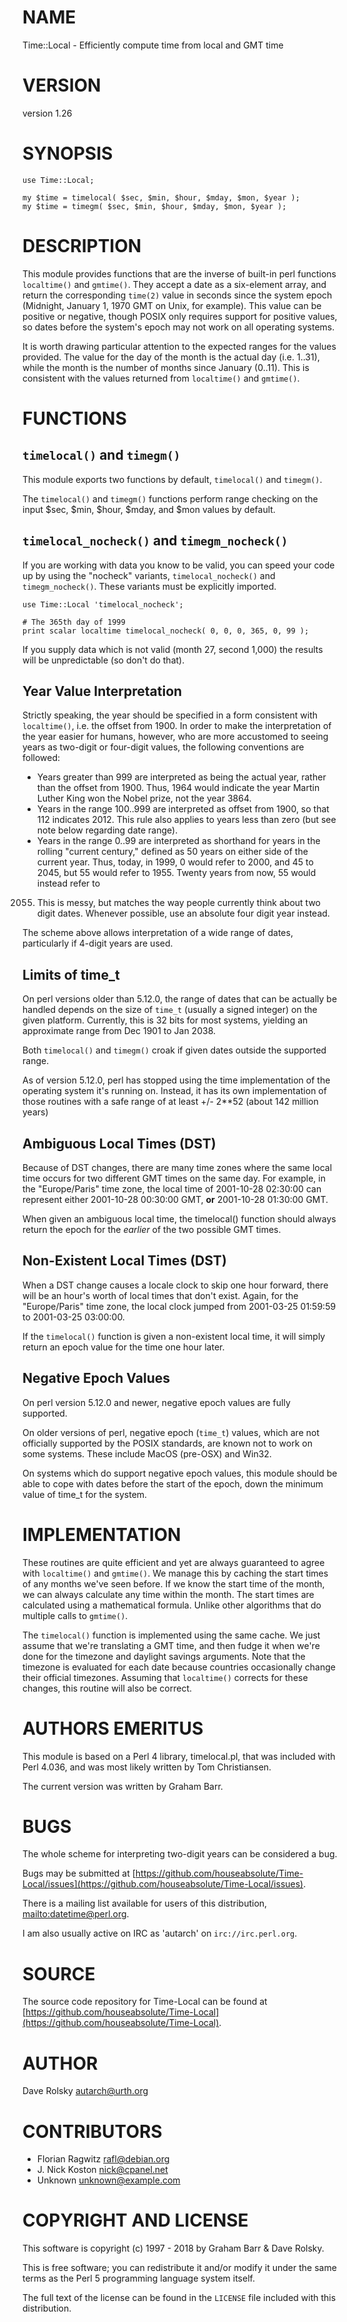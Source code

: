 # NAME

Time::Local - Efficiently compute time from local and GMT time

# VERSION

version 1.26

# SYNOPSIS

    use Time::Local;

    my $time = timelocal( $sec, $min, $hour, $mday, $mon, $year );
    my $time = timegm( $sec, $min, $hour, $mday, $mon, $year );

# DESCRIPTION

This module provides functions that are the inverse of built-in perl functions
`localtime()` and `gmtime()`. They accept a date as a six-element array, and
return the corresponding `time(2)` value in seconds since the system epoch
(Midnight, January 1, 1970 GMT on Unix, for example). This value can be
positive or negative, though POSIX only requires support for positive values,
so dates before the system's epoch may not work on all operating systems.

It is worth drawing particular attention to the expected ranges for the values
provided. The value for the day of the month is the actual day (i.e. 1..31),
while the month is the number of months since January (0..11). This is
consistent with the values returned from `localtime()` and `gmtime()`.

# FUNCTIONS

## `timelocal()` and `timegm()`

This module exports two functions by default, `timelocal()` and `timegm()`.

The `timelocal()` and `timegm()` functions perform range checking on the
input $sec, $min, $hour, $mday, and $mon values by default.

## `timelocal_nocheck()` and `timegm_nocheck()`

If you are working with data you know to be valid, you can speed your code up
by using the "nocheck" variants, `timelocal_nocheck()` and
`timegm_nocheck()`. These variants must be explicitly imported.

    use Time::Local 'timelocal_nocheck';

    # The 365th day of 1999
    print scalar localtime timelocal_nocheck( 0, 0, 0, 365, 0, 99 );

If you supply data which is not valid (month 27, second 1,000) the results
will be unpredictable (so don't do that).

## Year Value Interpretation

Strictly speaking, the year should be specified in a form consistent with
`localtime()`, i.e. the offset from 1900. In order to make the interpretation
of the year easier for humans, however, who are more accustomed to seeing
years as two-digit or four-digit values, the following conventions are
followed:

- Years greater than 999 are interpreted as being the actual year, rather than
the offset from 1900. Thus, 1964 would indicate the year Martin Luther King
won the Nobel prize, not the year 3864.
- Years in the range 100..999 are interpreted as offset from 1900, so that 112
indicates 2012. This rule also applies to years less than zero (but see note
below regarding date range).
- Years in the range 0..99 are interpreted as shorthand for years in the rolling
"current century," defined as 50 years on either side of the current
year. Thus, today, in 1999, 0 would refer to 2000, and 45 to 2045, but 55
would refer to 1955. Twenty years from now, 55 would instead refer to
2055. This is messy, but matches the way people currently think about two
digit dates. Whenever possible, use an absolute four digit year instead.

The scheme above allows interpretation of a wide range of dates, particularly
if 4-digit years are used.

## Limits of time\_t

On perl versions older than 5.12.0, the range of dates that can be actually be
handled depends on the size of `time_t` (usually a signed integer) on the
given platform. Currently, this is 32 bits for most systems, yielding an
approximate range from Dec 1901 to Jan 2038.

Both `timelocal()` and `timegm()` croak if given dates outside the supported
range.

As of version 5.12.0, perl has stopped using the time implementation of the
operating system it's running on. Instead, it has its own implementation of
those routines with a safe range of at least +/- 2\*\*52 (about 142 million
years)

## Ambiguous Local Times (DST)

Because of DST changes, there are many time zones where the same local time
occurs for two different GMT times on the same day. For example, in the
"Europe/Paris" time zone, the local time of 2001-10-28 02:30:00 can represent
either 2001-10-28 00:30:00 GMT, **or** 2001-10-28 01:30:00 GMT.

When given an ambiguous local time, the timelocal() function should always
return the epoch for the _earlier_ of the two possible GMT times.

## Non-Existent Local Times (DST)

When a DST change causes a locale clock to skip one hour forward, there will
be an hour's worth of local times that don't exist. Again, for the
"Europe/Paris" time zone, the local clock jumped from 2001-03-25 01:59:59 to
2001-03-25 03:00:00.

If the `timelocal()` function is given a non-existent local time, it will
simply return an epoch value for the time one hour later.

## Negative Epoch Values

On perl version 5.12.0 and newer, negative epoch values are fully supported.

On older versions of perl, negative epoch (`time_t`) values, which are not
officially supported by the POSIX standards, are known not to work on some
systems. These include MacOS (pre-OSX) and Win32.

On systems which do support negative epoch values, this module should be able
to cope with dates before the start of the epoch, down the minimum value of
time\_t for the system.

# IMPLEMENTATION

These routines are quite efficient and yet are always guaranteed to agree with
`localtime()` and `gmtime()`. We manage this by caching the start times of
any months we've seen before. If we know the start time of the month, we can
always calculate any time within the month.  The start times are calculated
using a mathematical formula. Unlike other algorithms that do multiple calls
to `gmtime()`.

The `timelocal()` function is implemented using the same cache. We just
assume that we're translating a GMT time, and then fudge it when we're done
for the timezone and daylight savings arguments. Note that the timezone is
evaluated for each date because countries occasionally change their official
timezones. Assuming that `localtime()` corrects for these changes, this
routine will also be correct.

# AUTHORS EMERITUS

This module is based on a Perl 4 library, timelocal.pl, that was
included with Perl 4.036, and was most likely written by Tom
Christiansen.

The current version was written by Graham Barr.

# BUGS

The whole scheme for interpreting two-digit years can be considered a bug.

Bugs may be submitted at [https://github.com/houseabsolute/Time-Local/issues](https://github.com/houseabsolute/Time-Local/issues).

There is a mailing list available for users of this distribution,
[mailto:datetime@perl.org](mailto:datetime@perl.org).

I am also usually active on IRC as 'autarch' on `irc://irc.perl.org`.

# SOURCE

The source code repository for Time-Local can be found at [https://github.com/houseabsolute/Time-Local](https://github.com/houseabsolute/Time-Local).

# AUTHOR

Dave Rolsky <autarch@urth.org>

# CONTRIBUTORS

- Florian Ragwitz <rafl@debian.org>
- J. Nick Koston <nick@cpanel.net>
- Unknown <unknown@example.com>

# COPYRIGHT AND LICENSE

This software is copyright (c) 1997 - 2018 by Graham Barr & Dave Rolsky.

This is free software; you can redistribute it and/or modify it under
the same terms as the Perl 5 programming language system itself.

The full text of the license can be found in the
`LICENSE` file included with this distribution.
